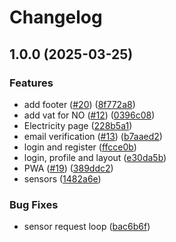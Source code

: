 # Changelog

## 1.0.0 (2025-03-25)


### Features

* add footer ([#20](https://github.com/sondresjolyst/garge-app/issues/20)) ([8f772a8](https://github.com/sondresjolyst/garge-app/commit/8f772a8714281394b93fba3546bea143f406bad4))
* add vat for NO ([#12](https://github.com/sondresjolyst/garge-app/issues/12)) ([0396c08](https://github.com/sondresjolyst/garge-app/commit/0396c0857a71e5b04048a54fbf3a369e793c97c8))
* Electricity page ([228b5a1](https://github.com/sondresjolyst/garge-app/commit/228b5a1b85ccc1b16165410389288236d38a862a))
* email verification ([#13](https://github.com/sondresjolyst/garge-app/issues/13)) ([b7aaed2](https://github.com/sondresjolyst/garge-app/commit/b7aaed251fac73543d42031aac7dfa8b1a0b8f6d))
* login and register ([ffcce0b](https://github.com/sondresjolyst/garge-app/commit/ffcce0b437b6268a958b70a0c9709f57bf33529c))
* login, profile and layout ([e30da5b](https://github.com/sondresjolyst/garge-app/commit/e30da5b7cd6fcc645319c75071dd5b4e5a8976f1))
* PWA ([#19](https://github.com/sondresjolyst/garge-app/issues/19)) ([389ddc2](https://github.com/sondresjolyst/garge-app/commit/389ddc20a03ee83faee6284a53cdb92babf0ae43))
* sensors ([1482a6e](https://github.com/sondresjolyst/garge-app/commit/1482a6e19e7ab75344975b32c7b42ad96e220df0))


### Bug Fixes

* sensor request loop ([bac6b6f](https://github.com/sondresjolyst/garge-app/commit/bac6b6fd50a6278a7c6e9dab198101dc6295950b))
